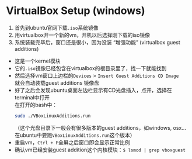 # VirtualBox Setup (windows)  
1. 首先到ubuntu官网下载`.iso`系统镜像  
2. 用virtualbox开一个新的vm，开机以后选择刚下载的iso镜像  
3. 系统装载完毕后，窗口还是很小，因为没装 “增强功能” (virtualbox guest additions)  
  - 这是一个kernel模块  
  - 它的`.iso`镜像已经包含在virtualbox的根目录里了，找一下就能找到  
  - 然后选择vm窗口上边栏的`Devices` > `Insert Guest Additions CD Image`  
    就会自动装载guest additions 镜像盘  
  - 好了之后会发现ubuntu桌面左边栏显示有CD光盘插入，点开，选择在terminal中打开  
    在打开的bash中：  
    ```bash
    sudo ./VBoxLinuxAdditions.run
    ```
    （这个光盘目录下一般会有很多版本的guest additions，如windows, osx...在ubuntu中要跑`VBoxLinuxAdditions.run`这个版本）  
  - 重启vm，`Ctrl + F`全屏之后窗口即会显示正常比例  
  - 确认vm已经安装guest addition这个内核模块：`$ lsmod | grep vboxguest`
